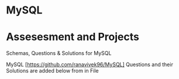 # MySQL
# Assesesment and Projects
Schemas, Questions & Solutions for MySQL 

MySQL [https://github.com/ranavivek96/MySQL] 
Questions and their Solutions are added below from in File
